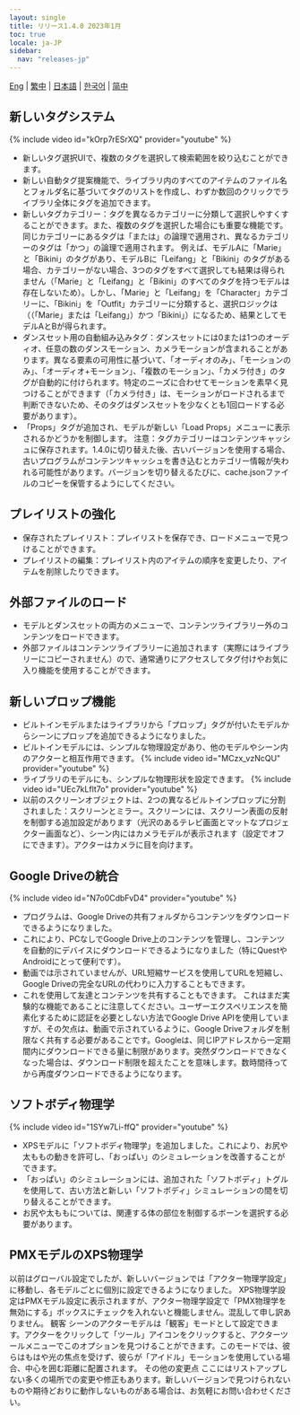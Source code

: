 ```yaml
---
layout: single
title: リリース1.4.0 2023年1月
toc: true
locale: ja-JP
sidebar:
  nav: "releases-jp"
---
```

[Eng](/dancexr/releases/1.4.0) | [繁中](/tw/dancexr/releases/1.4.0) | [日本語](/jp/dancexr/releases/1.4.0) | [한국어](/kr/dancexr/releases/1.4.0) | [简中](/zh/dancexr/releases/1.4.0)


## 新しいタグシステム
{% include video id="kOrp7rESrXQ" provider="youtube" %}
* 新しいタグ選択UIで、複数のタグを選択して検索範囲を絞り込むことができます。
* 新しい自動タグ提案機能で、ライブラリ内のすべてのアイテムのファイル名とフォルダ名に基づいてタグのリストを作成し、わずか数回のクリックでライブラリ全体にタグを追加できます。
* 新しいタグカテゴリー：タグを異なるカテゴリーに分類して選択しやすくすることができます。また、複数のタグを選択した場合にも重要な機能です。同じカテゴリーにあるタグは「または」の論理で適用され、異なるカテゴリーのタグは「かつ」の論理で適用されます。
例えば、モデルAに「Marie」と「Bikini」のタグがあり、モデルBに「Leifang」と「Bikini」のタグがある場合、カテゴリーがない場合、3つのタグをすべて選択しても結果は得られません（「Marie」と「Leifang」と「Bikini」のすべてのタグを持つモデルは存在しないため）。しかし、「Marie」と「Leifang」を「Character」カテゴリーに、「Bikini」を「Outfit」カテゴリーに分類すると、選択ロジックは（（「Marie」または「Leifang」）かつ「Bikini」）になるため、結果としてモデルAとBが得られます。
* ダンスセット用の自動組み込みタグ：ダンスセットには0または1つのオーディオ、任意の数のダンスモーション、カメラモーションが含まれることがあります。異なる要素の可用性に基づいて、「オーディオのみ」、「モーションのみ」、「オーディオ+モーション」、「複数のモーション」、「カメラ付き」のタグが自動的に付けられます。特定のニーズに合わせてモーションを素早く見つけることができます（「カメラ付き」は、モーションがロードされるまで判断できないため、そのタグはダンスセットを少なくとも1回ロードする必要があります）。
* 「Props」タグが追加され、モデルが新しい「Load Props」メニューに表示されるかどうかを制御します。
注意：タグカテゴリーはコンテンツキャッシュに保存されます。1.4.0に切り替えた後、古いバージョンを使用する場合、古いプログラムがコンテンツキャッシュを書き込むとカテゴリー情報が失われる可能性があります。バージョンを切り替えるたびに、cache.jsonファイルのコピーを保管するようにしてください。

## プレイリストの強化
* 保存されたプレイリスト：プレイリストを保存でき、ロードメニューで見つけることができます。
* プレイリストの編集：プレイリスト内のアイテムの順序を変更したり、アイテムを削除したりできます。

## 外部ファイルのロード
* モデルとダンスセットの両方のメニューで、コンテンツライブラリー外のコンテンツをロードできます。
* 外部ファイルはコンテンツライブラリーに追加されます（実際にはライブラリーにコピーされません）ので、通常通りにアクセスしてタグ付けやお気に入り機能を使用することができます。

## 新しいプロップ機能
* ビルトインモデルまたはライブラリから「プロップ」タグが付いたモデルからシーンにプロップを追加できるようになりました。
* ビルトインモデルには、シンプルな物理設定があり、他のモデルやシーン内のアクターと相互作用できます。
{% include video id="MCzx_vzNcQU" provider="youtube" %}
* ライブラリのモデルにも、シンプルな物理形状を設定できます。
{% include video id="UEc7kLflt7o" provider="youtube" %}
* 以前のスクリーンオブジェクトは、2つの異なるビルトインプロップに分割されました：スクリーンとミラー。スクリーンには、スクリーン表面の反射を制御する追加設定があります（光沢のあるテレビ画面とマットなプロジェクター画面など）、シーン内にはカメラモデルが表示されます（設定でオフにできます）。アクターはカメラに目を向けます。

## Google Driveの統合
{% include video id="N7o0CdbFvD4" provider="youtube" %}
* プログラムは、Google Driveの共有フォルダからコンテンツをダウンロードできるようになりました。
* これにより、PCなしでGoogle Drive上のコンテンツを管理し、コンテンツを自動的にデバイスにダウンロードできるようになりました（特にQuestやAndroidにとって便利です）。
* 動画では示されていませんが、URL短縮サービスを使用してURLを短縮し、Google Driveの完全なURLの代わりに入力することもできます。
* これを使用して友達とコンテンツを共有することもできます。
これはまだ実験的な機能であることに注意してください。ユーザーエクスペリエンスを簡素化するために認証を必要としない方法でGoogle Drive APIを使用していますが、その欠点は、動画で示されているように、Google Driveフォルダを制限なく共有する必要があることです。Googleは、同じIPアドレスから一定期間内にダウンロードできる量に制限があります。突然ダウンロードできなくなった場合は、ダウンロード制限を超えたことを意味します。数時間待ってから再度ダウンロードできるようになります。

## ソフトボディ物理学
{% include video id="1SYw7Li-ffQ" provider="youtube" %}
* XPSモデルに「ソフトボディ物理学」を追加しました。これにより、お尻や太ももの動きを許可し、「おっぱい」のシミュレーションを改善することができます。
* 「おっぱい」のシミュレーションには、追加された「ソフトボディ」トグルを使用して、古い方法と新しい「ソフトボディ」シミュレーションの間を切り替えることができます。
* お尻や太ももについては、関連する体の部位を制御するボーンを選択する必要があります。

## PMXモデルのXPS物理学
以前はグローバル設定でしたが、新しいバージョンでは「アクター物理学設定」に移動し、各モデルごとに個別に設定できるようになりました。
XPS物理学設定はPMXモデル設定に表示されますが、アクター物理学設定で「PMX物理学を無効にする」ボックスにチェックを入れないと機能しません。混乱して申し訳ありません。
観客
シーンのアクターモデルは「観客」モードとして設定できます。アクターをクリックして「ツール」アイコンをクリックすると、アクターツールメニューでこのオプションを見つけることができます。このモードでは、彼らはもはや光の焦点を受けず、彼らが「アイドル」モーションを使用している場合、中心を囲む距離に配置されます。
その他の変更点
ここにはリストアップしない多くの場所での変更や修正もあります。新しいバージョンで見つけられないものや期待どおりに動作しないものがある場合は、お気軽にお問い合わせください。